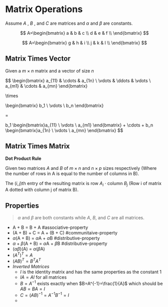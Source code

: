 # Matrix Operations

Assume *A* , *B* , and *C* are matrices and $\alpha$ and $\beta$ are constants.

$$
A=\begin{bmatrix}
a & b & c \\
d & e & f  \\
\end{bmatrix}
$$

$$
A=\begin{bmatrix}
g & h & i \\
j & k & l  \\
\end{bmatrix}
$$

## Matrix Times Vector

Given a $m\times n$ matrix and a vector of size $n$

$$ \begin{bmatrix}
a_{11} & \cdots &  a_{1n} \\ 
\vdots & \ddots & \vdots \\ 
a_{m1} & \cdots & a_{mn}
\end{bmatrix} 

\times 

\begin{bmatrix} b_1 \\ \vdots \\  b_n \end{bmatrix}

= 

b_1 \begin{bmatrix}a_{11} \\ \vdots \\ a_{m1} \end{bmatrix} + \cdots  + b_n \begin{bmatrix}a_{1n} \\ \vdots \\ a_{mn} \end{bmatrix}
$$

## Matrix Times Matrix

**Dot Product Rule**

Given two matrices $A$ and $B$ of $m\times n$  and $n \times p$ sizes respectively (Where the number of rows in A is equal to the number of columns in B).

The $(i, j)$th entry of the resulting matrix is row $A_i$ $\cdot$ column $B_j$ (Row i of matrix A dotted with column j of matrix B).

## Properties
> $\alpha$ and $\beta$ are both constants while $A$, $B$, and $C$ are all matrices.
- A + B = B + A
#associative-property
- (A + B) + C = A + (B + C) 
#communitaive-property
- $\alpha$(A + B) = $\alpha$A + $\alpha$B 
#distributive-property
- $\alpha + \beta$(A + B) = $\alpha$A + $\beta$B 
#distributive-property 
- ($\alpha\beta$)(A) = $\alpha$($\beta$A)
- $(A^T)^T=A$
- $(AB)^T=B^TA^T$
- *Inverted Matrices*
	- $I$ is the identity matrix and has the same properties as the constant 1
	- $IA=AI$ for all matrices
	- $B=A^{-1}$ exists exactly when $B=A^{-1}=\frac{1}{A}$ which should be $AB=BA=I$
	- $C=(AB)^{-1}=A^{-1}B^{-1}=I$
	- 